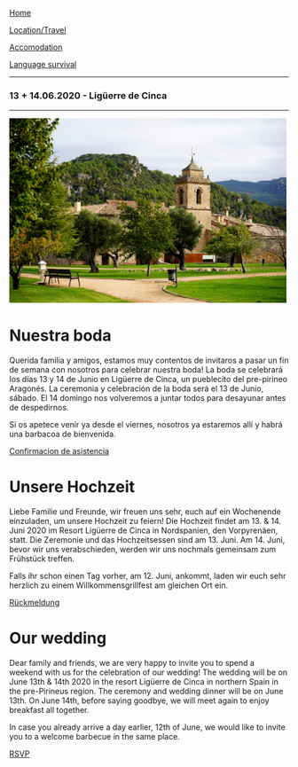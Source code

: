 [Home](./index)

[Location/Travel](./location)

[Accomodation](./accomodation)

[Language survival](./language)

___
### 13 + 14.06.2020 - Ligüerre de Cinca
___

<img src="boda.jpg" width="500"/>

# Nuestra boda
Querida familia y amigos, estamos muy contentos de invitaros a pasar un fin de semana con nosotros para celebrar nuestra boda! La boda se celebrará los días 13 y 14 de Junio en Ligüerre de Cinca, un pueblecito del pre-pirineo Aragonés. La ceremonia y celebración de la boda será el 13 de Junio, sábado. El 14 domingo nos volveremos a juntar todos para desayunar antes de despedirnos.

Si os apetece venir ya desde el viernes, nosotros ya estaremos allí y  habrá una barbacoa de bienvenida.

[Confirmacion de asistencia](https://docs.google.com/forms/d/e/1FAIpQLSfgAhq_6uATodRlph1d7mR7e7-nqHsqqwOqL28cQZTVQzsbxQ/viewform?usp=sf_link)


# Unsere Hochzeit
Liebe Familie und Freunde, wir freuen uns sehr, euch auf ein Wochenende einzuladen, um unsere Hochzeit zu feiern! Die Hochzeit findet am 13. & 14. Juni 2020 im Resort Ligüerre de Cinca in Nordspanien, den Vorpyrenäen, statt. Die Zeremonie und das Hochzeitsessen sind am 13. Juni. Am 14. Juni, bevor wir uns verabschieden, werden wir uns nochmals gemeinsam zum Frühstück treffen.

Falls ihr schon einen Tag vorher, am 12. Juni, ankommt, laden wir euch sehr herzlich zu einem Willkommensgrillfest am gleichen Ort ein.


[Rückmeldung](https://docs.google.com/forms/d/e/1FAIpQLSfgAhq_6uATodRlph1d7mR7e7-nqHsqqwOqL28cQZTVQzsbxQ/viewform?usp=sf_link)

# Our wedding
Dear family and friends, we are very happy to invite you to spend a weekend with us for the celebration of our wedding! The wedding will be on June 13th & 14th 2020 in the resort Ligüerre de Cinca in northern Spain in the pre-Pirineus region. The ceremony and wedding dinner will be on June 13th. On June 14th, before saying goodbye, we will meet again to enjoy breakfast all together.

In case you already arrive a day earlier, 12th of June, we would like to invite you to a welcome barbecue in the same place.

[RSVP](https://docs.google.com/forms/d/e/1FAIpQLSfgAhq_6uATodRlph1d7mR7e7-nqHsqqwOqL28cQZTVQzsbxQ/viewform?usp=sf_link)
